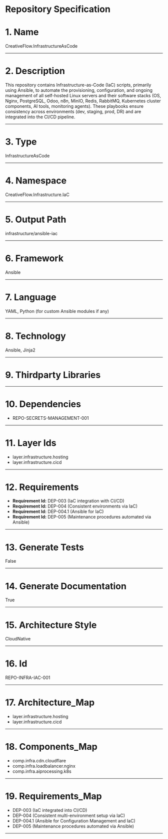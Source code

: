 # Repository Specification

# 1. Name
CreativeFlow.InfrastructureAsCode


---

# 2. Description
This repository contains Infrastructure-as-Code (IaC) scripts, primarily using Ansible, to automate the provisioning, configuration, and ongoing management of all self-hosted Linux servers and their software stacks (OS, Nginx, PostgreSQL, Odoo, n8n, MinIO, Redis, RabbitMQ, Kubernetes cluster components, AI tools, monitoring agents). These playbooks ensure consistency across environments (dev, staging, prod, DR) and are integrated into the CI/CD pipeline.


---

# 3. Type
InfrastructureAsCode


---

# 4. Namespace
CreativeFlow.Infrastructure.IaC


---

# 5. Output Path
infrastructure/ansible-iac


---

# 6. Framework
Ansible


---

# 7. Language
YAML, Python (for custom Ansible modules if any)


---

# 8. Technology
Ansible, Jinja2


---

# 9. Thirdparty Libraries



---

# 10. Dependencies

- REPO-SECRETS-MANAGEMENT-001


---

# 11. Layer Ids

- layer.infrastructure.hosting
- layer.infrastructure.cicd


---

# 12. Requirements

- **Requirement Id:** DEP-003 (IaC integration with CI/CD)  
- **Requirement Id:** DEP-004 (Consistent environments via IaC)  
- **Requirement Id:** DEP-004.1 (Ansible for IaC)  
- **Requirement Id:** DEP-005 (Maintenance procedures automated via Ansible)  


---

# 13. Generate Tests
False


---

# 14. Generate Documentation
True


---

# 15. Architecture Style
CloudNative


---

# 16. Id
REPO-INFRA-IAC-001


---

# 17. Architecture_Map

- layer.infrastructure.hosting
- layer.infrastructure.cicd


---

# 18. Components_Map

- comp.infra.cdn.cloudflare
- comp.infra.loadbalancer.nginx
- comp.infra.aiprocessing.k8s


---

# 19. Requirements_Map

- DEP-003 (IaC integrated into CI/CD)
- DEP-004 (Consistent multi-environment setup via IaC)
- DEP-004.1 (Ansible for Configuration Management and IaC)
- DEP-005 (Maintenance procedures automated via Ansible)


---


